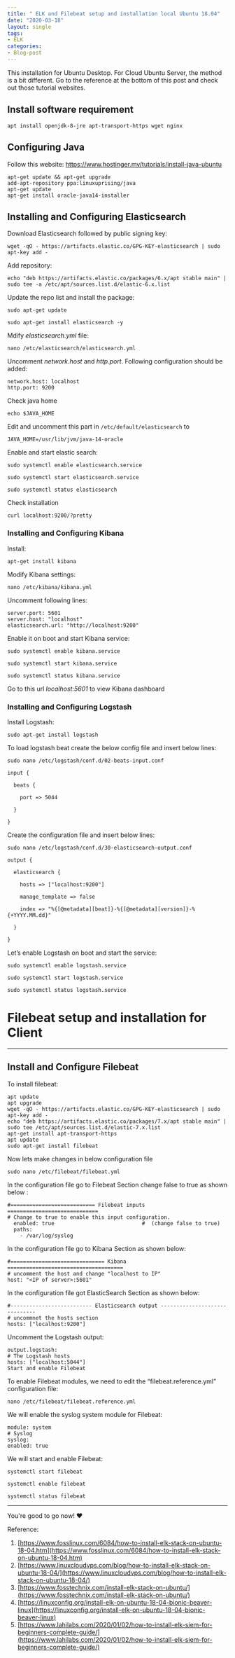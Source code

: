 ```yaml
---
title: " ELK and Filebeat setup and installation local Ubuntu 18.04"
date: "2020-03-18"
layout: single
tags:
- ELK
categories:
- Blog-post
---
```


This installation for Ubuntu Desktop. For Cloud Ubuntu Server, the method is a bit different. Go to the reference at the bottom of this post and check out those tutorial websites.

## Install software requirement

``apt install openjdk-8-jre apt-transport-https wget nginx``

## Configuring Java

Follow this website: https://www.hostinger.my/tutorials/install-java-ubuntu

```
apt-get update && apt-get upgrade
add-apt-repository ppa:linuxuprising/java
apt-get update
apt-get install oracle-java14-installer
```



## Installing and Configuring Elasticsearch

Download Elasticsearch followed by public signing key:

``wget -qO - https://artifacts.elastic.co/GPG-KEY-elasticsearch | sudo apt-key add -``

Add repository:

``echo "deb https://artifacts.elastic.co/packages/6.x/apt stable main" | sudo tee -a /etc/apt/sources.list.d/elastic-6.x.list``

Update the repo list and install the package:

``sudo apt-get update``

``sudo apt-get install elasticsearch -y``

Mdify *elasticsearch.yml* file:

``nano /etc/elasticsearch/elasticsearch.yml``

Uncomment *network.host* and *http.port*. Following configuration should be added:
```
network.host: localhost
http.port: 9200
```

Check java home

``echo $JAVA_HOME``

Edit and uncomment this part in ``/etc/default/elasticsearch`` to

```
JAVA_HOME=/usr/lib/jvm/java-14-oracle
```

Enable and start elastic search:

``sudo systemctl enable elasticsearch.service``

``sudo systemctl start elasticsearch.service``

``sudo systemctl status elasticsearch``

Check installation

``curl localhost:9200/?pretty``

### Installing and Configuring Kibana

Install:

``apt-get install kibana``

Modify Kibana settings:

``nano /etc/kibana/kibana.yml``

Uncomment following lines:
```
server.port: 5601
server.host: "localhost"
elasticsearch.url: "http://localhost:9200"
```

Enable it on boot and start Kibana service:

``sudo systemctl enable kibana.service``

``sudo systemctl start kibana.service``

``sudo systemctl status kibana.service``

Go to this url *localhost:5601* to view Kibana dashboard

### Installing and Configuring Logstash
Install Logstash:

``sudo apt-get install logstash``

To load logstash beat create the below config file and insert below lines:

``sudo nano /etc/logstash/conf.d/02-beats-input.conf``

```
input {

  beats {

    port => 5044

  }

}
```
Create the configuration file and insert below lines:

``sudo nano /etc/logstash/conf.d/30-elasticsearch-output.conf``

```
output {

  elasticsearch {

    hosts => ["localhost:9200"]

    manage_template => false

    index => "%{[@metadata][beat]}-%{[@metadata][version]}-%{+YYYY.MM.dd}"

  }

}
```

Let’s enable Logstash on boot and start the service:

``sudo systemctl enable logstash.service``

``sudo systemctl start logstash.service``

``sudo systemctl status logstash.service``


# Filebeat setup and installation for Client

---

## Install and Configure Filebeat

To install filebeat:

```
apt update
apt upgrade
wget -qO - https://artifacts.elastic.co/GPG-KEY-elasticsearch | sudo apt-key add -
echo "deb https://artifacts.elastic.co/packages/7.x/apt stable main" | sudo tee /etc/apt/sources.list.d/elastic-7.x.list
apt-get install apt-transport-https
apt update
sudo apt-get install filebeat
```

Now lets make changes in below configuration file

``sudo nano /etc/filebeat/filebeat.yml``

In the configuration file go to Filebeat Section change false to true as shown below :
```
#=========================== Filebeat inputs =============================
# Change to true to enable this input configuration.
  enabled: true                            #  (change false to true)
  paths:
    - /var/log/syslog
```

In the configuration file go to Kibana Section as shown below:
```
#============================== Kibana =====================================
# uncomment the host and change "localhost to IP"
host: "<IP of server>:5601"
```

In the configuration file got ElasticSearch Section as shown below:
```
#-------------------------- Elasticsearch output ------------------------------
# uncommnet the hosts section
hosts: ["localhost:9200"]
```

Uncomment the Logstash output:
```
output.logstash:
# The Logstash hosts
hosts: ["localhost:5044"]
Start and enable Filebeat
```

To enable Filebeat modules, we need to edit the “filebeat.reference.yml” configuration file:

``nano /etc/filebeat/filebeat.reference.yml``

We will enable the syslog system module for Filebeat:

```
module: system
# Syslog
syslog:
enabled: true
```

We will start and enable Filebeat:

``systemctl start filebeat``

``systemctl enable filebeat``

``systemctl status filebeat``

---

You're good to go now! ❤️

Reference:
1. [https://www.fosslinux.com/6084/how-to-install-elk-stack-on-ubuntu-18-04.htm](https://www.fosslinux.com/6084/how-to-install-elk-stack-on-ubuntu-18-04.htm)
2. [https://www.linuxcloudvps.com/blog/how-to-install-elk-stack-on-ubuntu-18-04/](https://www.linuxcloudvps.com/blog/how-to-install-elk-stack-on-ubuntu-18-04/)
3. [https://www.fosstechnix.com/install-elk-stack-on-ubuntu/](https://www.fosstechnix.com/install-elk-stack-on-ubuntu/)
4. [https://linuxconfig.org/install-elk-on-ubuntu-18-04-bionic-beaver-linux](https://linuxconfig.org/install-elk-on-ubuntu-18-04-bionic-beaver-linux)
5. [https://www.lahilabs.com/2020/01/02/how-to-install-elk-siem-for-beginners-complete-guide/](https://www.lahilabs.com/2020/01/02/how-to-install-elk-siem-for-beginners-complete-guide/)
